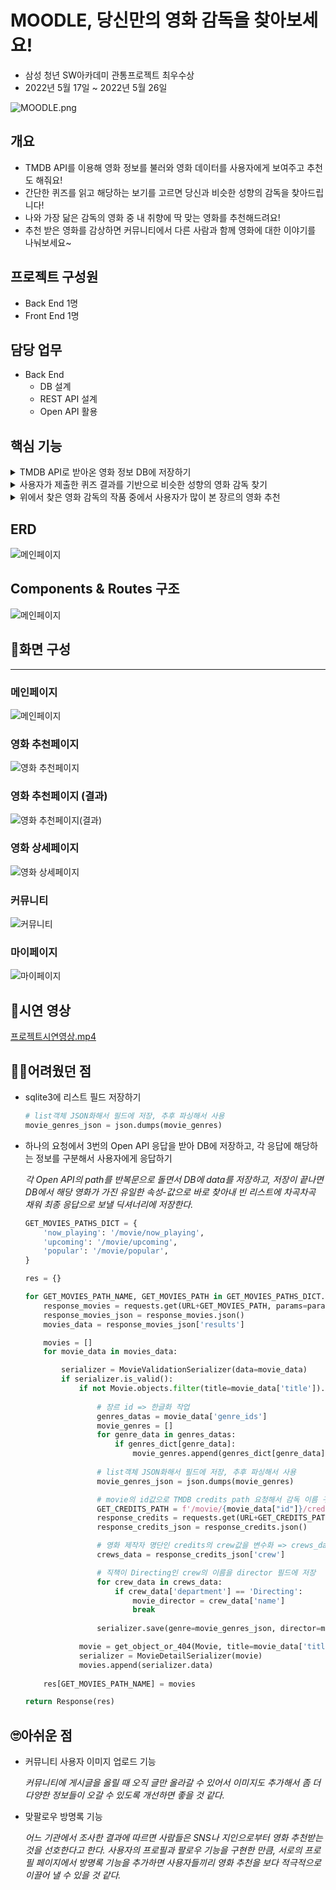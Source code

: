 # MOODLE, 당신만의 영화 감독을 찾아보세요!

- 삼성 청년 SW아카데미 관통프로젝트 최우수상
- 2022년 5월 17일 ~ 2022년 5월 26일


![MOODLE.png](assets/MOODLE.png)

## 개요

- TMDB API를 이용해 영화 정보를 불러와 영화 데이터를 사용자에게 보여주고 추천도 해줘요!
- 간단한 퀴즈를 읽고 해당하는 보기를 고르면 당신과 비슷한 성향의 감독을 찾아드립니다!
- 나와 가장 닮은 감독의 영화 중 내 취향에 딱 맞는 영화를 추천해드려요!
- 추천 받은 영화를 감상하면 커뮤니티에서 다른 사람과 함께 영화에 대한 이야기를 나눠보세요~

## 프로젝트 구성원

- Back End 1명
- Front End 1명

## 담당 업무

- Back End
    - DB 설계
    - REST API 설계
    - Open API 활용

## 핵심 기능
    
<details>
<summary>TMDB API로 받아온 영화 정보 DB에 저장하기</summary>
<div markdown="1">       
    
    genres_dict = {
        28: '액션',
        12: '모험',
        16: '애니메이션',
        35: '코미디',
        80: '범죄',
        99: '다큐멘터리',
        18: '드라마',
        10751: '가족',
        14: '판타지',
        36: '역사',
        27: '공포',
        10402: '음악',
        9648: '미스테리',
        10749: '로맨스',
        878: 'SF',
        53: '스릴러',
        10752: '전쟁',
        37: '서부',
    }
    
    @api_view(['GET'])
    @permission_classes([AllowAny])
    def movie_list(request):
    
        URL = 'https://api.themoviedb.org/3'  
        api_key = '발급 받은 API_KEY'
        params = {
            'api_key': api_key,
            'language': 'ko-KR',
            'region': 'KR',
        }
    
        GET_MOVIES_PATHS_DICT = {
            'now_playing': '/movie/now_playing',
            'upcoming': '/movie/upcoming',
            'popular': '/movie/popular',
        }
    
        res = {}
    
        for GET_MOVIES_PATH_NAME, GET_MOVIES_PATH in GET_MOVIES_PATHS_DICT.items():
            response_movies = requests.get(URL+GET_MOVIES_PATH, params=params)
            response_movies_json = response_movies.json()
            movies_data = response_movies_json['results']
    
            movies = []
            for movie_data in movies_data:
    
                serializer = MovieValidationSerializer(data=movie_data)
                if serializer.is_valid():
                    if not Movie.objects.filter(title=movie_data['title']).exists():
                    
                        # 장르 id => 한글화 작업
                        genres_datas = movie_data['genre_ids']
                        movie_genres = []
                        for genre_data in genres_datas:
                            if genres_dict[genre_data]:
                                movie_genres.append(genres_dict[genre_data])
                        
                        # list객체 JSON화 => 추후 필드에 저장 & 파싱해서 사용
                        movie_genres_json = json.dumps(movie_genres)
    
                        # movie의 id값으로 TMDB credits path 요청해서 감독 이름 구하기
                        GET_CREDITS_PATH = f'/movie/{movie_data["id"]}/credits'
                        response_credits = requests.get(URL+GET_CREDITS_PATH, params=params)
                        response_credits_json = response_credits.json()
    
                        # 영화 제작자 명단인 credits의 속성 crew의 값을 변수화 => crews_data
                        crews_data = response_credits_json['crew']
    
                        # 직책이 Directing인 crew의 이름을 director 필드에 저장
                        for crew_data in crews_data:
                            if crew_data['department'] == 'Directing':
                                movie_director = crew_data['name']
                                break
                        
                        serializer.save(genre=movie_genres_json, director=movie_director)
        
                    movie = get_object_or_404(Movie, title=movie_data['title'])
                    serializer = MovieDetailSerializer(movie)
                    movies.append(serializer.data)
            
    				# 현재상영작, 개봉예정, 인기작이 담긴 딕셔너리 요소 3개가 담겨서 한 번에 응답
            res[GET_MOVIES_PATH_NAME] = movies
    
        return Response(res)
    
</div>
</details>

<details>
<summary>사용자가 제출한 퀴즈 결과를 기반으로 비슷한 성향의 영화 감독 찾기</summary>
<div markdown="1">       

    @api_view(['GET', 'POST'])
    def movie_recommendations(request):
    		
    		# 퀴즈를 진행하기 위한 문항&보기 응답
        if request.method == 'GET':
            quizzes = Question.objects.all()
            serializer = QuestionSerializer(quizzes, many=True)
            return Response(serializer.data)
    		
    		# 제출한 퀴즈 결과를 기반으로 비슷한 성향의 영화 감독 찾기
        elif request.method == 'POST':
            # results = request.data['results']
            
            results = []
            for value_id in request.data:
                value = get_object_or_404(Value, id=value_id)
                results.append(value.director)
    
            recommendable_director = max(set(results), key=results.count)
            director_movies = Movie.objects.all().filter(director=recommendable_director)
</div>
</details>

<details>
<summary>위에서 찾은 영화 감독의 작품 중에서 사용자가 많이 본 장르의 영화 추천</summary>
<div markdown="1">       
    
    @api_view(['GET', 'POST'])
    def movie_recommendations(request):
    		
    	# 퀴즈를 진행하기 위한 문항&보기 응답
        if request.method == 'GET':
            
    		# ...
    		
    	# 제출한 퀴즈 결과를 기반으로 비슷한 성향의 영화 감독 찾기
        elif request.method == 'POST':
    				
    				# ...
    				
    				user_genres = {
    				    '액션': 0,
    				    '모험': 0,
    				    '애니메이션': 0,
    				    '코미디': 0,
    				    '범죄': 0,
    				    '다큐멘터리': 0,
    				    '드라마': 0,
    				    '가족': 0,
    				    '판타지': 0,
    				    '역사': 0,
    				    '공포': 0,
    				    '음악': 0,
    				    '미스테리': 0,
    				    '로맨스': 0,
    				    'SF': 0,
    				    '스릴러': 0,
    				    '전쟁': 0,
    				    '서부': 0,
    				}
    				
    				# JSON 파싱도구
    				jsonDec = json.decoder.JSONDecoder()
    				
    				movies = request.user.movies.all()
    				
    				# 사용자가 본 영화를 순회 => 각 영화의 장르를 파싱 => user_genres에 카운트
    				for movie in movies:
    				    genres = jsonDec.decode(movie.genre)
    				    for genre in genres:
    				        user_genres[genre] += 1
    				
    				# user_genres의 value가 있는 값만(사용자가 본 장르만) 튜플 형태(장르, 카운트)로 리스트에 담고, 카운트값 기준으로 내림차순
    				favorite_genres = sorted(list(filter(lambda x: x[1], user_genres.items())), key=lambda x: x[1], reverse=True)
    				
    				# 사용자가 많이 본 장르 기반으로 추천 감독의 해당 장르 영화가 있는 지 탐색 
    				for favorite_genre in favorite_genres:
    				    if director_movies.filter(genre__contains=favorite_genre[0]).exists():
    				        recommendable_movie = director_movies.filter(genre__contains=favorite_genre[0]).order_by('?').first()
    				        break
    				
    				# 추천 감독의 작품 중에 사용자가 본 장르가 없다면 감독의 전체 작품 중에서 랜덤 
    				else:
    				    recommendable_movie = director_movies.order_by('?').first()
    				    
    				serializer = MovieDetailSerializer(recommendable_movie)
    				return Response(serializer.data)
    
</div>
</details>

## ERD
![메인페이지](assets/moodle_back.png)


## Components & Routes 구조
![메인페이지](assets/moodle_front.png)

## 👀화면 구성

---

### 메인페이지

![메인페이지](assets/Untitled.png)

### 영화 추천페이지

![영화 추천페이지](assets/Untitled%201.png)

### 영화 추천페이지 (결과)

![영화 추천페이지(결과)](assets/Untitled%202.png)

### 영화 상세페이지

![영화 상세페이지](assets/Untitled%203.png)

### 커뮤니티

![커뮤니티](assets/Untitled%204.png)

### 마이페이지

![마이페이지](assets/Untitled%205.png)


## 🎥시연 영상

[프로젝트시연영상.mp4](assets/%ED%94%84%EB%A1%9C%EC%A0%9D%ED%8A%B8%EC%8B%9C%EC%97%B0%EC%98%81%EC%83%81.mp4)

## 🏋️‍♀️어려웠던 점

- sqlite3에 리스트 필드 저장하기
    
    ```python
    # list객체 JSON화해서 필드에 저장, 추후 파싱해서 사용
    movie_genres_json = json.dumps(movie_genres)
    ```
    
- 하나의 요청에서 3번의 Open API 응답을 받아 DB에 저장하고, 각 응답에 해당하는 정보를 구분해서 사용자에게 응답하기
    
    *각 Open API의 path를 반복문으로 돌면서 DB에 data를 저장하고, 저장이 끝나면 DB에서 해당 영화가 가진 유일한 속성-값으로 바로 찾아내 빈 리스트에 차곡차곡 채워 최종 응답으로 보낼 딕셔너리에 저장한다.*
    
    ```python
    GET_MOVIES_PATHS_DICT = {
        'now_playing': '/movie/now_playing',
        'upcoming': '/movie/upcoming',
        'popular': '/movie/popular',
    }
    
    res = {}
    
    for GET_MOVIES_PATH_NAME, GET_MOVIES_PATH in GET_MOVIES_PATHS_DICT.items():
        response_movies = requests.get(URL+GET_MOVIES_PATH, params=params)
        response_movies_json = response_movies.json()
        movies_data = response_movies_json['results']
    
        movies = []
        for movie_data in movies_data:
    
            serializer = MovieValidationSerializer(data=movie_data)
            if serializer.is_valid():
                if not Movie.objects.filter(title=movie_data['title']).exists():
                
                    # 장르 id => 한글화 작업
                    genres_datas = movie_data['genre_ids']
                    movie_genres = []
                    for genre_data in genres_datas:
                        if genres_dict[genre_data]:
                            movie_genres.append(genres_dict[genre_data])
                    
                    # list객체 JSON화해서 필드에 저장, 추후 파싱해서 사용
                    movie_genres_json = json.dumps(movie_genres)
    
                    # movie의 id값으로 TMDB credits path 요청해서 감독 이름 구하기
                    GET_CREDITS_PATH = f'/movie/{movie_data["id"]}/credits'
                    response_credits = requests.get(URL+GET_CREDITS_PATH, params=params)
                    response_credits_json = response_credits.json()
    
                    # 영화 제작자 명단인 credits의 crew값을 변수화 => crews_data
                    crews_data = response_credits_json['crew']
    
                    # 직책이 Directing인 crew의 이름을 director 필드에 저장
                    for crew_data in crews_data:
                        if crew_data['department'] == 'Directing':
                            movie_director = crew_data['name']
                            break
                    
                    serializer.save(genre=movie_genres_json, director=movie_director)
    
                movie = get_object_or_404(Movie, title=movie_data['title'])
                serializer = MovieDetailSerializer(movie)
                movies.append(serializer.data)
        
        res[GET_MOVIES_PATH_NAME] = movies
    
    return Response(res)
    ```
    

## 🙄아쉬운 점

- 커뮤니티 사용자 이미지 업로드 기능
    
    *커뮤니티에 게시글을 올릴 때 오직 글만 올라갈 수 있어서 이미지도 추가해서 좀 더 다양한 정보들이 오갈 수 있도록 개선하면 좋을 것 같다.*
    
- 맞팔로우 방명록 기능
    
    *어느 기관에서 조사한 결과에 따르면 사람들은 SNS나 지인으로부터 영화 추천받는 것을 선호한다고 한다. 사용자의 프로필과 팔로우 기능을 구현한 만큼, 서로의 프로필 페이지에서 방명록 기능을 추가하면 사용자들끼리 영화 추천을 보다 적극적으로 이끌어 낼 수 있을 것 같다.* 
    
